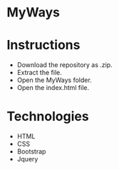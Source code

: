 # MyWays

# Instructions
* Download the repository as .zip.
* Extract the file.
* Open the MyWays folder.
* Open the index.html file.

# Technologies
* HTML
* CSS
* Bootstrap
* Jquery

